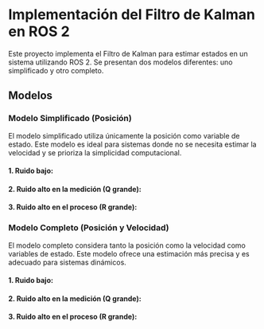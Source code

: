# Implementación del Filtro de Kalman en ROS 2

Este proyecto implementa el Filtro de Kalman para estimar estados en un sistema utilizando ROS 2. Se presentan dos modelos diferentes: uno simplificado y otro completo.

## Modelos

### Modelo Simplificado (Posición)
El modelo simplificado utiliza únicamente la posición como variable de estado. Este modelo es ideal para sistemas donde no se necesita estimar la velocidad y se prioriza la simplicidad computacional.

#### 1. Ruido bajo:

#### 2. Ruido alto en la medición (Q grande):

#### 3. Ruido alto en el proceso (R grande):

### Modelo Completo (Posición y Velocidad)
El modelo completo considera tanto la posición como la velocidad como variables de estado. Este modelo ofrece una estimación más precisa y es adecuado para sistemas dinámicos.

#### 1. Ruido bajo:

#### 2. Ruido alto en la medición (Q grande):

#### 3. Ruido alto en el proceso (R grande):
